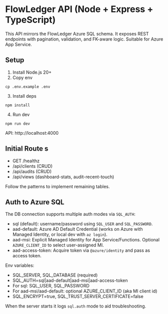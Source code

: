 # FlowLedger API (Node + Express + TypeScript)

This API mirrors the FlowLedger Azure SQL schema. It exposes REST endpoints with pagination, validation, and FK-aware logic. Suitable for Azure App Service.

## Setup

1) Install Node.js 20+
2) Copy env
```
cp .env.example .env
```
3) Install deps
```
npm install
```
4) Run dev
```
npm run dev
```

API: http://localhost:4000

## Initial Route s
- GET /healthz
- /api/clients (CRUD)
- /api/audits (CRUD)
- /api/views (dashboard-stats, audit-recent-touch)

Follow the patterns to implement remaining tables.

## Auth to Azure SQL

The DB connection supports multiple auth modes via `SQL_AUTH`:

- sql (default): username/password using `SQL_USER` and `SQL_PASSWORD`.
- aad-default: Azure AD Default Credential (works on Azure with Managed Identity, or local dev with `az login`).
- aad-msi: Explicit Managed Identity for App Service/Functions. Optional `AZURE_CLIENT_ID` to select user-assigned MI.
- aad-access-token: Acquire token via `@azure/identity` and pass as access token.

Env variables:

- SQL_SERVER, SQL_DATABASE (required)
- SQL_AUTH=sql|aad-default|aad-msi|aad-access-token
- For sql: SQL_USER, SQL_PASSWORD
- For aad-msi/aad-default: optional AZURE_CLIENT_ID (aka MI client id)
- SQL_ENCRYPT=true, SQL_TRUST_SERVER_CERTIFICATE=false

When the server starts it logs `sql.auth` mode to aid troubleshooting.
